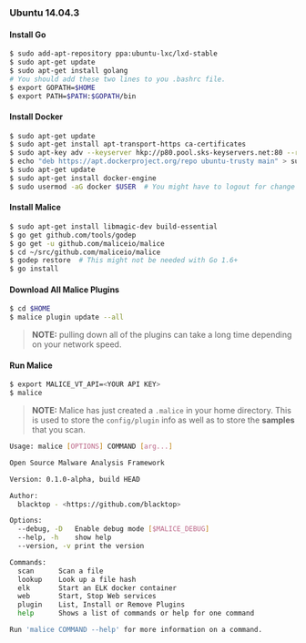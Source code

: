 ### Ubuntu 14.04.3

#### Install Go
```bash
$ sudo add-apt-repository ppa:ubuntu-lxc/lxd-stable
$ sudo apt-get update
$ sudo apt-get install golang
# You should add these two lines to you .bashrc file.
$ export GOPATH=$HOME  
$ export PATH=$PATH:$GOPATH/bin
```
#### Install Docker
```bash
$ sudo apt-get update
$ sudo apt-get install apt-transport-https ca-certificates
$ sudo apt-key adv --keyserver hkp://p80.pool.sks-keyservers.net:80 --recv-keys 58118E89F3A912897C070ADBF76221572C52609D
$ echo "deb https://apt.dockerproject.org/repo ubuntu-trusty main" > sudo tee -a /etc/apt/sources.list.d/docker.list
$ sudo apt-get update
$ sudo apt-get install docker-engine
$ sudo usermod -aG docker $USER  # You might have to logout for change to take effect
```
#### Install Malice
```bash
$ sudo apt-get install libmagic-dev build-essential
$ go get github.com/tools/godep
$ go get -u github.com/maliceio/malice
$ cd ~/src/github.com/maliceio/malice
$ godep restore  # This might not be needed with Go 1.6+
$ go install
```
#### Download All Malice Plugins
```bash
$ cd $HOME
$ malice plugin update --all
```
> **NOTE:** pulling down all of the plugins can take a long time depending on your network speed.

#### Run Malice
```bash
$ export MALICE_VT_API=<YOUR API KEY>
$ malice
```
> **NOTE:** Malice has just created a `.malice` in your home directory.  This is used to store the `config/plugin` info as well as to store the **samples** that you scan.

```bash
Usage: malice [OPTIONS] COMMAND [arg...]

Open Source Malware Analysis Framework

Version: 0.1.0-alpha, build HEAD

Author:
  blacktop - <https://github.com/blacktop>

Options:
  --debug, -D	Enable debug mode [$MALICE_DEBUG]
  --help, -h	show help
  --version, -v	print the version

Commands:
  scan		Scan a file
  lookup	Look up a file hash
  elk		Start an ELK docker container
  web		Start, Stop Web services
  plugin	List, Install or Remove Plugins
  help		Shows a list of commands or help for one command

Run 'malice COMMAND --help' for more information on a command.
```
